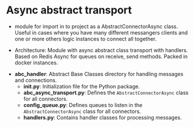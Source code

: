 # Async abstract transport 
- module for import in to project as a AbstractConnectorAsync class. Useful in cases where you have many different messangers clients and one or more others logic instances to connect all together.
* Architecture:
Module with async abstract class transport with handlers. Based on Redis Async for queues on receive, send methods. Packed in docker instances. 
- **abc_handler**: Abstract Base Classes directory for handling messages and connections.
    - **__init__.py**: Initialization file for the Python package.
    - **abc_async_transport.py**: Defines the `AbstractConnectorAsync` class for all connectors.
    - **config_queue.py**: Defines queues to listen in the `AbstractConnectorAsync` class for all connectors.
    - **handlers.py**: Contains handler classes for processing messages.


